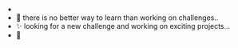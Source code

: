 - 
- 👀 there is no better way to learn than working on challenges..
- ✨ looking for a new challenge and working on exciting projects...
- 🌱 



<!---
fatihyazicioglu/fatihyazicioglu is a ✨ special ✨ repository because its `README.md` (this file) appears on your GitHub profile.
You can click the Preview link to take a look at your changes.
--->
